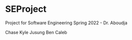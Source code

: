 # SEProject
Project for Software Engineering Spring 2022 - Dr. Aboudja

Chase
Kyle
Jusung
Ben
Caleb
